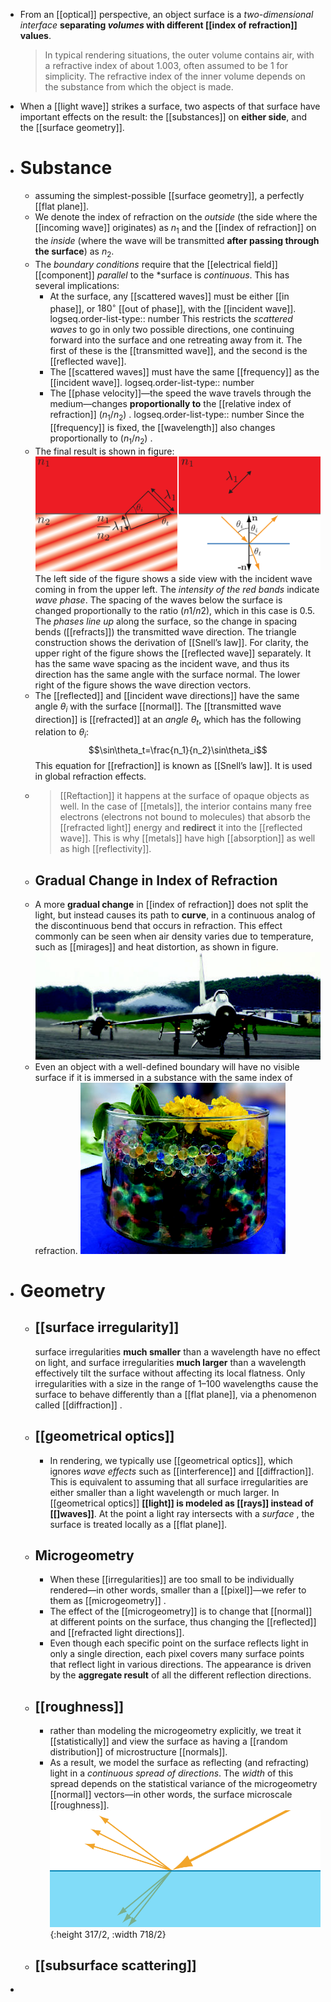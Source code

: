 - From an [[optical]] perspective, an object surface is a *two-dimensional interface* **separating *volumes* with different [[index of refraction]] values**.
  >  In typical rendering situations, the outer volume contains air, with a refractive index of about $1.003$, often assumed to be $1$ for simplicity. The refractive index of the inner volume depends on the substance from which the object is made.
- When a [[light wave]] strikes a surface, two aspects of that surface have important
  effects on the result: the [[substances]] on **either side**, and the [[surface geometry]].
- # Substance
	- assuming the simplest-possible [[surface geometry]], a perfectly [[flat plane]].
	- We denote the index of refraction on the *outside* (the side where the [[incoming wave]] originates) as $n_1$ and the [[index of refraction]] on the *inside* (where the wave will be transmitted **after passing through the surface**) as $n_2$.
	- The *boundary conditions* require that the [[electrical field]] [[component]] *parallel* to the *surface is *continuous*. This has several implications:
		- At the surface, any [[scattered waves]] must be either [[in phase]], or $180^◦$ [[out of phase]], with the [[incident wave]].
		  logseq.order-list-type:: number
		  This restricts the *scattered waves* to go in only two possible directions, one continuing forward into the surface and one retreating away from it. 
		  The first of these is the [[transmitted wave]], and the second is the [[reflected wave]].
		- The [[scattered waves]] must have the same [[frequency]] as the [[incident wave]].
		  logseq.order-list-type:: number
		- The [[phase velocity]]—the speed the wave travels through the medium—changes **proportionally to** the [[relative index of refraction]] ($n_1/n_2$) . 
		  logseq.order-list-type:: number
		  Since the [[frequency]] is fixed, the [[wavelength]] also changes proportionally to $(n_1/n_2)$ .
	- The final result is shown in figure:
	  ![image.png](../assets/image_1694949232935_0.png)
	  The left side of the figure shows a side view with the incident wave coming in from the upper left. The *intensity of the red bands* indicate *wave phase*. The spacing of the waves below the surface is changed proportionally to the ratio ($n1/n2$), which in this case is 0.5. The *phases* *line up* along the surface, so the change in spacing bends ([[refracts]]) the transmitted wave direction. The triangle construction shows the derivation of [[Snell’s law]]. 
	  For clarity, the upper right of the figure shows the [[reflected wave]] separately. It has the same wave spacing as the incident wave, and thus its direction has the same angle with the surface normal. 
	  The lower right of the figure shows the wave direction vectors.
	- The [[reflected]] and [[incident wave directions]] have the same angle $θ_i$ with the surface [[normal]]. 
	  The [[transmitted wave direction]] is [[refracted]] at an *angle* $θ_t$, which has the following relation to $θ_i$:
	  $$\sin\theta_t=\frac{n_1}{n_2}\sin\theta_i$$
	  This equation for [[refraction]] is known as [[Snell’s law]]. It is used in global refraction effects.
	- > [[Reftaction]] it happens at the surface of opaque objects as well. 
	  In the case of [[metals]], the interior contains many free electrons (electrons not bound to molecules) that absorb the [[refracted light]] energy and **redirect** it into the [[reflected wave]].
	  This is why [[metals]] have high [[absorption]] as well as high [[reflectivity]].
	- ## Gradual Change in Index of Refraction
	- A more **gradual change** in [[index of refraction]] does not split the light, but instead causes its path to **curve**, in a continuous analog of the discontinuous bend that occurs in refraction. This effect commonly can be seen when air density varies due to temperature, such as [[mirages]] and heat distortion, as shown in figure.
	  ![image.png](../assets/image_1694999143885_0.png)
	- Even an object with a well-defined boundary will have no visible surface if it is
	  immersed in a substance with the same index of refraction. 
	  ![image.png](../assets/image_1694999350599_0.png)
- # Geometry
	- ## [[surface irregularity]] 
	  surface irregularities **much smaller** than a wavelength have no effect on light,
	  and surface irregularities **much larger** than a wavelength effectively tilt the surface
	  without affecting its local flatness. 
	  Only irregularities with a size in the range of 1–100 wavelengths cause the surface to behave differently than a [[flat plane]], via a phenomenon called [[diffraction]] .
	- ## [[geometrical optics]]
		- In rendering, we typically use [[geometrical optics]], which ignores *wave effects* such as
		  [[interference]] and [[diffraction]]. 
		  This is equivalent to assuming that all surface irregularities are either smaller than a light wavelength or much larger.
		  In [[geometrical optics]] **[[light]] is modeled as [[rays]] instead of [[]waves]]**. At the point a light ray intersects with a *surface* , the surface is treated locally as a [[flat plane]].
	- ## Microgeometry
		- When these [[irregularities]] are too small to be individually rendered—in other words, smaller than a [[pixel]]—we refer to them as [[microgeometry]] .
		- The effect of the [[microgeometry]] is to change that [[normal]] at different points on the surface, thus changing the [[reflected]] and [[refracted light directions]].
		- Even though each specific point on the surface reflects light in only a single direction, each pixel covers many surface points that reflect light in various directions. The appearance is driven by the **aggregate result** of all the different reflection directions.
	- ## [[roughness]]
		- rather than modeling the microgeometry explicitly, we treat it [[statistically]] and view the surface as having a [[random distribution]] of microstructure [[normals]].
		- As a result, we model the surface as reflecting (and refracting) light in a *continuous spread of directions*. 
		  The *width* of this spread depends on the statistical variance of the microgeometry [[normal]] vectors—in other words, the surface microscale [[roughness]].
		  ![image.png](../assets/image_1695006207758_0.png){:height 317/2, :width 718/2}
	- ## [[subsurface scattering]]
-